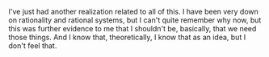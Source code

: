 I've just had another realization related to all of this. I have been very down on rationality
and rational systems, but I can't quite remember why now, but this was further evidence to
me that I shouldn't be, basically, that we need those things. And I know that, theoretically,
I know that as an idea, but I don't feel that.
